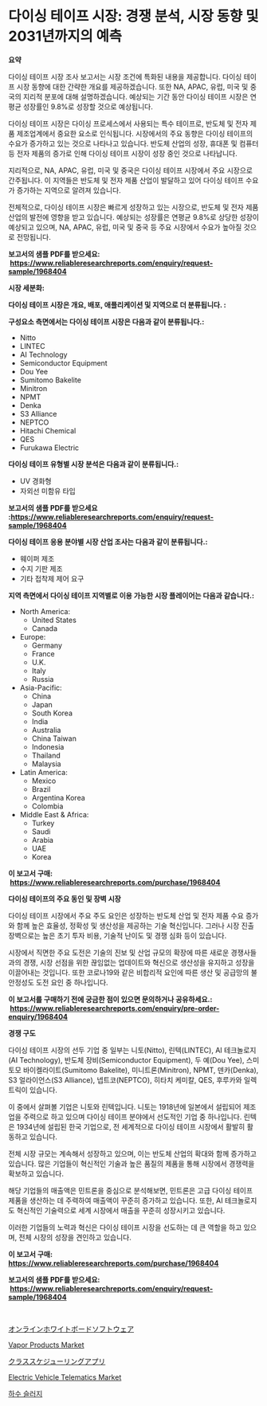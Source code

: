 <p><h1>다이싱 테이프 시장: 경쟁 분석, 시장 동향 및 2031년까지의 예측</h1></p><p><strong>요약</strong></p>
<p><p>다이싱 테이프 시장 조사 보고서는 시장 조건에 특화된 내용을 제공합니다. 다이싱 테이프 시장 동향에 대한 간략한 개요를 제공하겠습니다. 또한 NA, APAC, 유럽, 미국 및 중국의 지리적 분포에 대해 설명하겠습니다. 예상되는 기간 동안 다이싱 테이프 시장은 연평균 성장률인 9.8%로 성장할 것으로 예상됩니다.</p><p>다이싱 테이프 시장은 다이싱 프로세스에서 사용되는 특수 테이프로, 반도체 및 전자 제품 제조업계에서 중요한 요소로 인식됩니다. 시장에서의 주요 동향은 다이싱 테이프의 수요가 증가하고 있는 것으로 나타나고 있습니다. 반도체 산업의 성장, 휴대폰 및 컴퓨터 등 전자 제품의 증가로 인해 다이싱 테이프 시장이 성장 중인 것으로 나타납니다.</p><p>지리적으로, NA, APAC, 유럽, 미국 및 중국은 다이싱 테이프 시장에서 주요 시장으로 간주됩니다. 이 지역들은 반도체 및 전자 제품 산업이 발달하고 있어 다이싱 테이프 수요가 증가하는 지역으로 알려져 있습니다.</p><p>전체적으로, 다이싱 테이프 시장은 빠르게 성장하고 있는 시장으로, 반도체 및 전자 제품 산업의 발전에 영향을 받고 있습니다. 예상되는 성장률은 연평균 9.8%로 상당한 성장이 예상되고 있으며, NA, APAC, 유럽, 미국 및 중국 등 주요 시장에서 수요가 높아질 것으로 전망됩니다.</p></p>
<p><strong>보고서의 샘플 PDF를 받으세요: &nbsp;<a href="https://www.reliableresearchreports.com/enquiry/request-sample/1968404">https://www.reliableresearchreports.com/enquiry/request-sample/1968404</a></strong></p>
<p><strong>시장 세분화:</strong></p>
<p><strong> 다이싱 테이프 시장은 개요, 배포, 애플리케이션 및 지역으로 더 분류됩니다. :</strong></p>
<p><strong>구성요소 측면에서는 다이싱 테이프 시장은 다음과 같이 분류됩니다.:</strong></p>
<p><ul><li>Nitto</li><li>LINTEC</li><li>AI Technology</li><li>Semiconductor Equipment</li><li>Dou Yee</li><li>Sumitomo Bakelite</li><li>Minitron</li><li>NPMT</li><li>Denka</li><li>S3 Alliance</li><li>NEPTCO</li><li>Hitachi Chemical</li><li>QES</li><li>Furukawa Electric</li></ul></p>
<p><strong> 다이싱 테이프 유형별 시장 분석은 다음과 같이 분류됩니다.:</strong></p>
<p><ul><li>UV 경화형</li><li>자외선 미함유 타입</li></ul></p>
<p><strong>보고서의 샘플 PDF를 받으세요 :<a href="https://www.reliableresearchreports.com/enquiry/request-sample/1968404">https://www.reliableresearchreports.com/enquiry/request-sample/1968404</a></strong></p>
<p><strong> 다이싱 테이프 응용 분야별 시장 산업 조사는 다음과 같이 분류됩니다.:</strong></p>
<p><ul><li>웨이퍼 제조</li><li>수지 기판 제조</li><li>기타 접착제 제어 요구</li></ul></p>
<p><strong>지역 측면에서 다이싱 테이프 지역별로 이용 가능한 시장 플레이어는 다음과 같습니다.:</strong></p>
<p><ul>
    <li>
        North America:
        <ul>
            <li>United States</li>
            <li>Canada</li>
        </ul>
    </li>
    <li>
        Europe:
        <ul>
            <li>Germany</li>
            <li>France</li>
            <li>U.K.</li>
            <li>Italy</li>
            <li>Russia</li>
        </ul>
    </li>
    <li>
        Asia-Pacific:
        <ul>
            <li>China</li>
            <li>Japan</li>
            <li>South Korea</li>
            <li>India</li>
            <li>Australia</li>
            <li>China Taiwan</li>
            <li>Indonesia</li>
            <li>Thailand</li>
            <li>Malaysia</li>
        </ul>
    </li>
    <li>
        Latin America:
        <ul>
            <li>Mexico</li>
            <li>Brazil</li>
            <li>Argentina Korea</li>
            <li>Colombia</li>
        </ul>
    </li>
    <li>
        Middle East & Africa:
        <ul>
            <li>Turkey</li>
            <li>Saudi</li>
            <li>Arabia</li>
            <li>UAE</li>
            <li>Korea</li>
        </ul>
    </li>
    </ul></p>
<p><strong>이 보고서 구매: &nbsp;<a href="https://www.reliableresearchreports.com/purchase/1968404">https://www.reliableresearchreports.com/purchase/1968404</a></strong></p>
<p><strong>다이싱 테이프의 주요 동인 및 장벽 시장</strong></p>
<p><p>다이싱 테이프 시장에서 주요 주도 요인은 성장하는 반도체 산업 및 전자 제품 수요 증가와 함께 높은 효율성, 정확성 및 생산성을 제공하는 기술 혁신입니다. 그러나 시장 진출 장벽으로는 높은 초기 투자 비용, 기술적 난이도 및 경쟁 심화 등이 있습니다.</p><p>시장에서 직면한 주요 도전은 기술의 진보 및 산업 규모의 확장에 따른 새로운 경쟁사들과의 경쟁, 시장 선점을 위한 끊임없는 업데이트와 혁신으로 생산성을 유지하고 성장을 이끌어내는 것입니다. 또한 코로나19와 같은 비합리적 요인에 따른 생산 및 공급망의 불안정성도 도전 요인 중 하나입니다.</p></p>
<p><strong>이 보고서를 구매하기 전에 궁금한 점이 있으면 문의하거나 공유하세요.: &nbsp;<a href="https://www.reliableresearchreports.com/enquiry/pre-order-enquiry/1968404">https://www.reliableresearchreports.com/enquiry/pre-order-enquiry/1968404</a></strong></p>
<p><strong>경쟁 구도</strong></p>
<p><p>다이싱 테이프 시장의 선두 기업 중 일부는 니토(Nitto), 린텍(LINTEC), AI 테크놀로지(AI Technology), 반도체 장비(Semiconductor Equipment), 두 예(Dou Yee), 스미토모 바이켈라이트(Sumitomo Bakelite), 미니트론(Minitron), NPMT, 덴카(Denka), S3 얼라이언스(S3 Alliance), 넵트코(NEPTCO), 히타치 케미칼, QES, 후루카와 일렉트릭이 있습니다.</p><p>이 중에서 살펴볼 기업은 니토와 린텍입니다. 니토는 1918년에 일본에서 설립되어 제조업을 주력으로 하고 있으며 다이싱 테이프 분야에서 선도적인 기업 중 하나입니다. 린텍은 1934년에 설립된 한국 기업으로, 전 세계적으로 다이싱 테이프 시장에서 활발히 활동하고 있습니다.</p><p>전체 시장 규모는 계속해서 성장하고 있으며, 이는 반도체 산업의 확대와 함께 증가하고 있습니다. 많은 기업들이 혁신적인 기술과 높은 품질의 제품을 통해 시장에서 경쟁력을 확보하고 있습니다.</p><p>해당 기업들의 매출액은 민트론을 중심으로 분석해보면, 민트론은 고급 다이싱 테이프 제품을 생산하는 데 주력하여 매출액이 꾸준히 증가하고 있습니다. 또한, AI 테크놀로지도 혁신적인 기술력으로 세계 시장에서 매출을 꾸준히 성장시키고 있습니다.</p><p>이러한 기업들의 노력과 혁신은 다이싱 테이프 시장을 선도하는 데 큰 역할을 하고 있으며, 전체 시장의 성장을 견인하고 있습니다.</p></p>
<p><strong>이 보고서 구매: &nbsp; <a href="https://www.reliableresearchreports.com/purchase/1968404">https://www.reliableresearchreports.com/purchase/1968404</a></strong></p>
<p><strong>보고서의 샘플 PDF를 받으세요: &nbsp;<a href="https://www.reliableresearchreports.com/enquiry/request-sample/1968404">https://www.reliableresearchreports.com/enquiry/request-sample/1968404</a></strong><strong></strong></p>
<p>&nbsp;</p>
<p><p><a href="https://github.com/adcxff01450218/Market-Research-Report-List-1/blob/main/16919959609.md">オンラインホワイトボードソフトウェア</a></p><p><a href="https://github.com/ashepherd82/Market-Research-Report-List-3/blob/main/vapor-products-market.md">Vapor Products Market</a></p><p><a href="https://github.com/xnljig2898992/Market-Research-Report-List-1/blob/main/32291299608.md">クラススケジューリングアプリ</a></p><p><a href="https://issuu.com/reportprime-2/docs/electric-vehicle-telematics-market-size-2030.pptx">Electric Vehicle Telematics Market</a></p><p><a href="https://github.com/trmesnao7959541/Market-Research-Report-List-1/blob/main/20547918891.md">하수 슬러지</a></p></p>